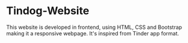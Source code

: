 # Tindog-Website
This website is developed in frontend, using HTML, CSS and Bootstrap making it a responsive webpage. It's inspired from Tinder app format.
